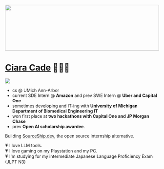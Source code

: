 <p align="center">
  <img src="https://s1.ezgif.com/tmp/ezgif-13524f7eead974.gif" width="100%" height="150">
</p>

[Ciara Cade](https://www.ciaracade.com) 🧝🏼‍♀️
=
![](https://komarev.com/ghpvc/?username=ciaracade&color=ff69b4&style=plastic)

- cs @ UMich Ann-Arbor
- current SDE Intern @ **Amazon** and prev SWE Intern @ **Uber and Capital One** 
- sometimes developing and IT-ing with **University of Michigan Department of Biomedical Engineering IT**
- won first place at **two hackathons with Capital One and JP Morgan Chase**
- prev **Open AI scholarship awardee**.

Building [SourceShip.dev](https://www.sourceship.dev/), the open source internship alternative.

💗 I love LLM tools. \
💗 I love gaming on my Playstation and my PC. \
💗 I'm studying for my intermediate Japanese Language Proficiency Exam (JLPT N3)
